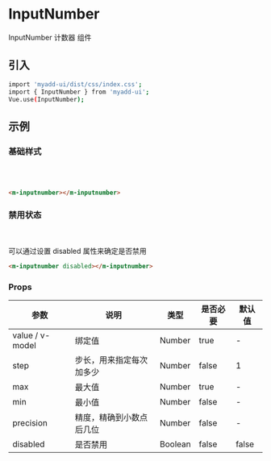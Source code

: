 # InputNumber
InputNumber 计数器 组件

## 引入
```bash
import 'myadd-ui/dist/css/index.css';
import { InputNumber } from 'myadd-ui';
Vue.use(InputNumber);
```

## 示例
### 基础样式
<br /><m-inputnumber :value="1"></m-inputnumber><br />
```html
<m-inputnumber></m-inputnumber>
```

### 禁用状态
<br /><m-inputnumber disabled></m-inputnumber><br />
可以通过设置 disabled 属性来确定是否禁用
```html
<m-inputnumber disabled></m-inputnumber>
```

### Props
| 参数 | 说明 | 类型 | 是否必要 | 默认值 |
| ---- | ---- | ---- | -------- | ------ |
| value / v-model | 绑定值 | Number | true | - |
| step | 步长，用来指定每次加多少 | Number | false | 1 |
| max | 最大值 | Number | true | - |
| min | 最小值 | Number | false | - |
| precision | 精度，精确到小数点后几位 | Number | false | - |
| disabled | 是否禁用 | Boolean | false | false |